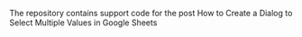 The repository contains support code for the post How to Create a Dialog to Select Multiple Values in Google Sheets


